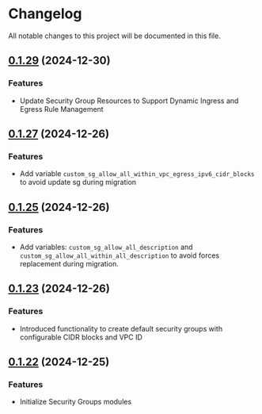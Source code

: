 # Changelog

All notable changes to this project will be documented in this file.

## [0.1.29]() (2024-12-30)
### Features
* Update Security Group Resources to Support Dynamic Ingress and Egress Rule Management

## [0.1.27]() (2024-12-26)
### Features
* Add variable `custom_sg_allow_all_within_vpc_egress_ipv6_cidr_blocks` to avoid update sg during migration

## [0.1.25]() (2024-12-26)
### Features
* Add variables: `custom_sg_allow_all_description` and `custom_sg_allow_all_within_all_description` to avoid forces replacement during migration.

## [0.1.23]() (2024-12-26)
### Features
* Introduced functionality to create default security groups with configurable CIDR blocks and VPC ID

## [0.1.22]() (2024-12-25)
### Features
* Initialize Security Groups modules
